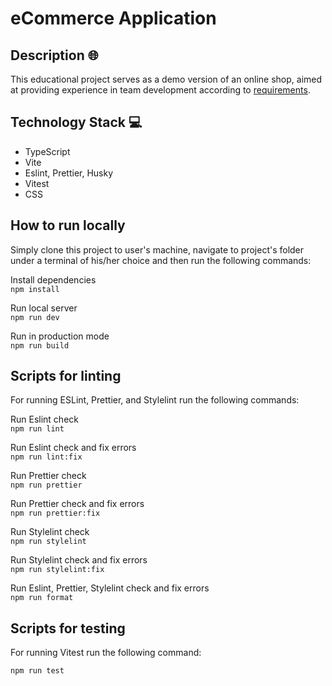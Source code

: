 # eCommerce Application

## Description 🌐

This educational project serves as a demo version of an online shop, aimed at providing experience in team development according to [requirements](https://github.com/rolling-scopes-school/tasks/blob/master/tasks/eCommerce-Application/Readme.md).

## Technology Stack 💻

- TypeScript
- Vite
- Eslint, Prettier, Husky
- Vitest
- CSS

## How to run locally

Simply clone this project to user's machine, navigate to project's folder under a terminal of his/her choice and then run the following commands:

Install dependencies  
`npm install`

Run local server  
`npm run dev`

Run in production mode  
`npm run build`

## Scripts for linting

For running ESLint, Prettier, and Stylelint run the following commands:

Run Eslint check  
`npm run lint`

Run Eslint check and fix errors  
`npm run lint:fix`

Run Prettier check  
`npm run prettier`

Run Prettier check and fix errors  
`npm run prettier:fix`

Run Stylelint check  
`npm run stylelint`

Run Stylelint check and fix errors  
`npm run stylelint:fix`

Run Eslint, Prettier, Stylelint check and fix errors  
`npm run format`

## Scripts for testing

For running Vitest run the following command:

`npm run test`
